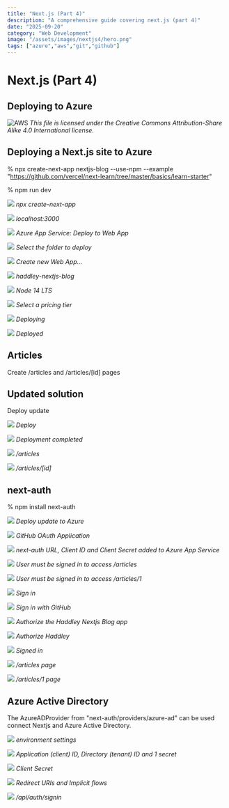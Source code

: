```yaml
---
title: "Next.js (Part 4)"
description: "A comprehensive guide covering next.js (part 4)"
date: "2025-09-20"
category: "Web Development"
image: "/assets/images/nextjs4/hero.png"
tags: ["azure","aws","git","github"]
---
```


# Next.js (Part 4)

## Deploying to Azure

![AWS](/assets/images/nextjs4/2560px-nextjs-logo.svg-1536x920.png)
*This file is licensed under the Creative Commons Attribution-Share Alike 4.0 International license.*


## Deploying a Next.js site to Azure

% npx create-next-app nextjs-blog --use-npm --example "https://github.com/vercel/next-learn/tree/master/basics/learn-starter"

% npm run dev

![](/assets/images/nextjs4/screen-shot-2021-11-11-at-2.25.59-pm-1126x734.png)
*npx create-next-app*

![](/assets/images/nextjs4/screen-shot-2021-11-11-at-2.27.44-pm-1836x986.png)
*localhost:3000*

![](/assets/images/nextjs4/screen-shot-2021-11-11-at-2.27.59-pm-1294x176.png)
*Azure App Service: Deploy to Web App*

![](/assets/images/nextjs4/screen-shot-2021-11-11-at-2.28.08-pm-1276x162.png)
*Select the folder to deploy*

![](/assets/images/nextjs4/screen-shot-2021-11-11-at-2.28.16-pm-1270x172.png)
*Create new Web App...*

![](/assets/images/nextjs4/screen-shot-2021-11-11-at-2.28.44-pm-1302x278.png)
*haddley-nextjs-blog*

![](/assets/images/nextjs4/screen-shot-2021-11-11-at-2.28.52-pm-1284x308.png)
*Node 14 LTS*

![](/assets/images/nextjs4/screen-shot-2021-11-11-at-2.28.58-pm-1272x248.png)
*Select a pricing tier*

![](/assets/images/nextjs4/screen-shot-2021-11-11-at-2.29.48-pm-1684x684.png)
*Deploying*

![](/assets/images/nextjs4/screen-shot-2021-11-11-at-2.35.07-pm-1836x993.png)
*Deployed*


## Articles

Create /articles and /articles/[id] pages


## Updated solution

Deploy update

![](/assets/images/nextjs4/screen-shot-2021-11-11-at-3.05.58-pm-1066x688.png)
*Deploy*

![](/assets/images/nextjs4/screen-shot-2021-11-11-at-3.00.59-pm-944x204.png)
*Deployment completed*

![](/assets/images/nextjs4/screen-shot-2021-11-11-at-3.00.10-pm-1836x944.png)
*/articles*

![](/assets/images/nextjs4/screen-shot-2021-11-11-at-3.00.20-pm-1836x944.png)
*/articles/[id]*


## next-auth

% npm install next-auth

![](/assets/images/nextjs4/screen-shot-2021-11-12-at-10.59.47-am-1836x694.png)
*Deploy update to Azure*

![](/assets/images/nextjs4/screen-shot-2021-11-12-at-8.13.42-am-1836x1127.png)
*GitHub OAuth Application*

![](/assets/images/nextjs4/screen-shot-2021-11-12-at-5.40.25-pm-1836x937.png)
*next-auth URL, Client ID and Client Secret added to Azure App Service*

![](/assets/images/nextjs4/screen-shot-2021-11-12-at-10.55.17-am-1636x852.png)
*User must be signed in to access /articles*

![](/assets/images/nextjs4/screen-shot-2021-11-12-at-10.55.27-am-1632x846.png)
*User must be signed in to access /articles/1*

![](/assets/images/nextjs4/screen-shot-2021-11-12-at-10.46.54-am-1836x1037.png)
*Sign in*

![](/assets/images/nextjs4/screen-shot-2021-11-12-at-10.55.40-am-1626x842.png)
*Sign in with GitHub*

![](/assets/images/nextjs4/screen-shot-2021-11-12-at-10.47.17-am-1836x898.png)
*Authorize the Haddley Nextjs Blog app*

![](/assets/images/nextjs4/screen-shot-2021-11-12-at-10.47.33-am-1836x635.png)
*Authorize Haddley*

![](/assets/images/nextjs4/screen-shot-2021-11-12-at-10.55.52-am-1632x842.png)
*Signed in*

![](/assets/images/nextjs4/screen-shot-2021-11-12-at-10.56.07-am-1628x846.png)
*/articles page*

![](/assets/images/nextjs4/screen-shot-2021-11-12-at-11.02.13-am-1630x854.png)
*/articles/1 page*


## Azure Active Directory

The AzureADProvider from "next-auth/providers/azure-ad" can be used connect Nextjs and Azure Active Directory.

![](/assets/images/nextjs4/screen-shot-2022-01-13-at-11.11.13-am-1836x926.png)
*environment settings*

![](/assets/images/nextjs4/screen-shot-2022-01-13-at-11.14.22-am-1836x925.png)
*Application (client) ID, Directory (tenant) ID and 1 secret*

![](/assets/images/nextjs4/screen-shot-2022-01-13-at-11.14.42-am-1836x934.png)
*Client Secret*

![](/assets/images/nextjs4/screen-shot-2022-01-13-at-11.16.04-am-1836x983.png)
*Redirect URIs and Implicit flows*

![](/assets/images/nextjs4/screen-shot-2022-01-13-at-11.17.40-am-1836x1100.png)
*/api/auth/signin*

